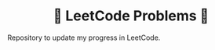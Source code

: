 <div align="center"> 
  
  # **🐸  LeetCode Problems  🐸** 

</div>
Repository to update my progress in LeetCode.
